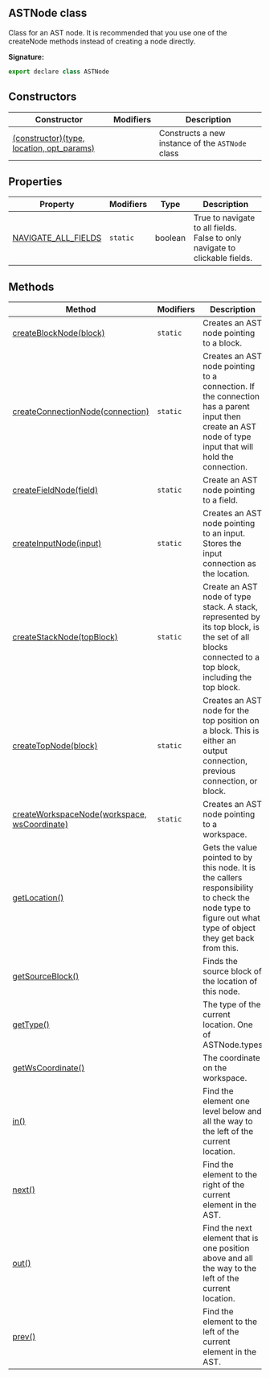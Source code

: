 ## ASTNode class

Class for an AST node. It is recommended that you use one of the createNode methods instead of creating a node directly.

**Signature:**

```javascript
export declare class ASTNode
```

## Constructors

| Constructor                                                                                                     | Modifiers | Description                                      |
| --------------------------------------------------------------------------------------------------------------- | --------- | ------------------------------------------------ |
| [(constructor)(type, location, opt_params)](/reference/js/blockly.astnode_class._constructor__1_constructor.md) |           | Constructs a new instance of the `ASTNode` class |

## Properties

| Property                                                                                   | Modifiers | Type    | Description                                                                 |
| ------------------------------------------------------------------------------------------ | --------- | ------- | --------------------------------------------------------------------------- |
| [NAVIGATE_ALL_FIELDS](/reference/js/blockly.astnode_class.navigate_all_fields_property.md) | `static`  | boolean | True to navigate to all fields. False to only navigate to clickable fields. |

## Methods

| Method                                                                                                              | Modifiers | Description                                                                                                                                                |
| ------------------------------------------------------------------------------------------------------------------- | --------- | ---------------------------------------------------------------------------------------------------------------------------------------------------------- |
| [createBlockNode(block)](/reference/js/blockly.astnode_class.createblocknode_1_method.md)                           | `static`  | Creates an AST node pointing to a block.                                                                                                                   |
| [createConnectionNode(connection)](/reference/js/blockly.astnode_class.createconnectionnode_1_method.md)            | `static`  | Creates an AST node pointing to a connection. If the connection has a parent input then create an AST node of type input that will hold the connection.    |
| [createFieldNode(field)](/reference/js/blockly.astnode_class.createfieldnode_1_method.md)                           | `static`  | Create an AST node pointing to a field.                                                                                                                    |
| [createInputNode(input)](/reference/js/blockly.astnode_class.createinputnode_1_method.md)                           | `static`  | Creates an AST node pointing to an input. Stores the input connection as the location.                                                                     |
| [createStackNode(topBlock)](/reference/js/blockly.astnode_class.createstacknode_1_method.md)                        | `static`  | Create an AST node of type stack. A stack, represented by its top block, is the set of all blocks connected to a top block, including the top block.       |
| [createTopNode(block)](/reference/js/blockly.astnode_class.createtopnode_1_method.md)                               | `static`  | Creates an AST node for the top position on a block. This is either an output connection, previous connection, or block.                                   |
| [createWorkspaceNode(workspace, wsCoordinate)](/reference/js/blockly.astnode_class.createworkspacenode_1_method.md) | `static`  | Creates an AST node pointing to a workspace.                                                                                                               |
| [getLocation()](/reference/js/blockly.astnode_class.getlocation_1_method.md)                                        |           | Gets the value pointed to by this node. It is the callers responsibility to check the node type to figure out what type of object they get back from this. |
| [getSourceBlock()](/reference/js/blockly.astnode_class.getsourceblock_1_method.md)                                  |           | Finds the source block of the location of this node.                                                                                                       |
| [getType()](/reference/js/blockly.astnode_class.gettype_1_method.md)                                                |           | The type of the current location. One of ASTNode.types                                                                                                     |
| [getWsCoordinate()](/reference/js/blockly.astnode_class.getwscoordinate_1_method.md)                                |           | The coordinate on the workspace.                                                                                                                           |
| [in()](/reference/js/blockly.astnode_class.in_1_method.md)                                                          |           | Find the element one level below and all the way to the left of the current location.                                                                      |
| [next()](/reference/js/blockly.astnode_class.next_1_method.md)                                                      |           | Find the element to the right of the current element in the AST.                                                                                           |
| [out()](/reference/js/blockly.astnode_class.out_1_method.md)                                                        |           | Find the next element that is one position above and all the way to the left of the current location.                                                      |
| [prev()](/reference/js/blockly.astnode_class.prev_1_method.md)                                                      |           | Find the element to the left of the current element in the AST.                                                                                            |
